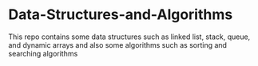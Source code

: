# Data-Structures-and-Algorithms
This repo contains some data structures such as linked list, stack, queue, and dynamic arrays and also some algorithms such as sorting and searching algorithms
